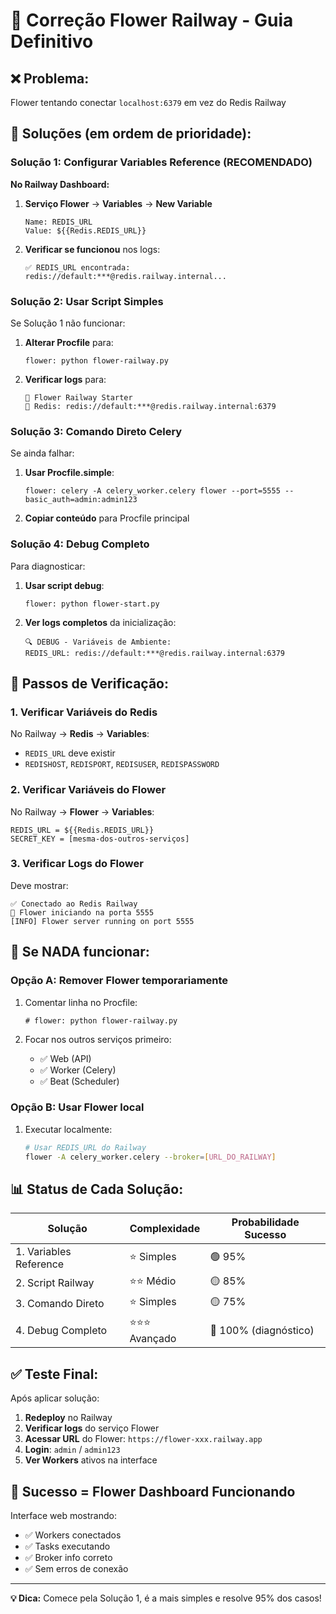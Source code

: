 # 🌸 Correção Flower Railway - Guia Definitivo

## ❌ **Problema:** 
Flower tentando conectar `localhost:6379` em vez do Redis Railway

## 🔧 **Soluções (em ordem de prioridade):**

### **Solução 1: Configurar Variables Reference (RECOMENDADO)**

**No Railway Dashboard:**

1. **Serviço Flower** → **Variables** → **New Variable**
   ```
   Name: REDIS_URL
   Value: ${{Redis.REDIS_URL}}
   ```

2. **Verificar se funcionou** nos logs:
   ```
   ✅ REDIS_URL encontrada: redis://default:***@redis.railway.internal...
   ```

### **Solução 2: Usar Script Simples**

Se Solução 1 não funcionar:

1. **Alterar Procfile** para:
   ```
   flower: python flower-railway.py
   ```

2. **Verificar logs** para:
   ```
   🌸 Flower Railway Starter
   🔗 Redis: redis://default:***@redis.railway.internal:6379
   ```

### **Solução 3: Comando Direto Celery**

Se ainda falhar:

1. **Usar Procfile.simple**:
   ```
   flower: celery -A celery_worker.celery flower --port=5555 --basic_auth=admin:admin123
   ```

2. **Copiar conteúdo** para Procfile principal

### **Solução 4: Debug Completo**

Para diagnosticar:

1. **Usar script debug**:
   ```
   flower: python flower-start.py
   ```

2. **Ver logs completos** da inicialização:
   ```
   🔍 DEBUG - Variáveis de Ambiente:
   REDIS_URL: redis://default:***@redis.railway.internal:6379
   ```

## 🎯 **Passos de Verificação:**

### **1. Verificar Variáveis do Redis**
No Railway → **Redis** → **Variables**:
- `REDIS_URL` deve existir
- `REDISHOST`, `REDISPORT`, `REDISUSER`, `REDISPASSWORD`

### **2. Verificar Variáveis do Flower**  
No Railway → **Flower** → **Variables**:
```
REDIS_URL = ${{Redis.REDIS_URL}}
SECRET_KEY = [mesma-dos-outros-serviços]
```

### **3. Verificar Logs do Flower**
Deve mostrar:
```
✅ Conectado ao Redis Railway
🚀 Flower iniciando na porta 5555
[INFO] Flower server running on port 5555
```

## 🚨 **Se NADA funcionar:**

### **Opção A: Remover Flower temporariamente**
1. Comentar linha no Procfile:
   ```
   # flower: python flower-railway.py
   ```

2. Focar nos outros serviços primeiro:
   - ✅ Web (API)
   - ✅ Worker (Celery)
   - ✅ Beat (Scheduler)

### **Opção B: Usar Flower local**
1. Executar localmente:
   ```bash
   # Usar REDIS_URL do Railway
   flower -A celery_worker.celery --broker=[URL_DO_RAILWAY]
   ```

## 📊 **Status de Cada Solução:**

| Solução | Complexidade | Probabilidade Sucesso |
|---------|--------------|----------------------|
| 1. Variables Reference | ⭐ Simples | 🟢 95% |
| 2. Script Railway | ⭐⭐ Médio | 🟡 85% |
| 3. Comando Direto | ⭐ Simples | 🟡 75% |
| 4. Debug Completo | ⭐⭐⭐ Avançado | 🔵 100% (diagnóstico) |

## ✅ **Teste Final:**

Após aplicar solução:

1. **Redeploy** no Railway
2. **Verificar logs** do serviço Flower
3. **Acessar URL** do Flower: `https://flower-xxx.railway.app`
4. **Login**: `admin` / `admin123`
5. **Ver Workers** ativos na interface

## 🎉 **Sucesso = Flower Dashboard Funcionando**

Interface web mostrando:
- ✅ Workers conectados
- ✅ Tasks executando  
- ✅ Broker info correto
- ✅ Sem erros de conexão

---

**💡 Dica:** Comece pela Solução 1, é a mais simples e resolve 95% dos casos! 